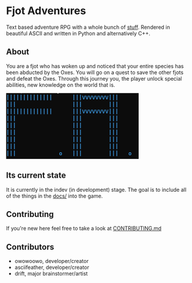 # Fjot Adventures
Text based adventure RPG with a whole bunch of [stuff](./docs). Rendered in beautiful ASCII and written in Python and alternatively C++.

## About
You are a fjot who has woken up and noticed that your entire species has been abducted by the Oxes. You will go on a quest to save the other fjots and defeat the Oxes. Through this journey you, the player unlock special abilities, new knowledge on the world that is.

![fjot adventures picture](./fjotAdventures.png)

## Its current state
It is currently in the indev (in development) stage. The goal is to include all of the things in the [docs/](./docs) into the game.

## Contributing
If you're new here feel free to take a look at [CONTRIBUTING.md](./CONTRIBUTING.md)

## Contributors
- owowoowo, developer/creator
- asciifeather, developer/creator
- drift, major brainstormer/artist
